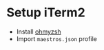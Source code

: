 # Setup iTerm2

* Install [ohmyzsh](https://github.com/ohmyzsh/ohmyzsh#via-curl)
* Import `maestros.json` profile
